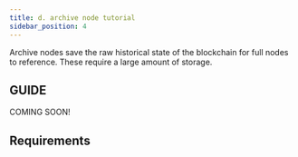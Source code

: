 ```yaml
---
title: d. archive node tutorial
sidebar_position: 4
---
```


Archive nodes save the raw historical state of the blockchain for full nodes to reference. These require a large amount of storage.

## GUIDE
COMING SOON!

## Requirements